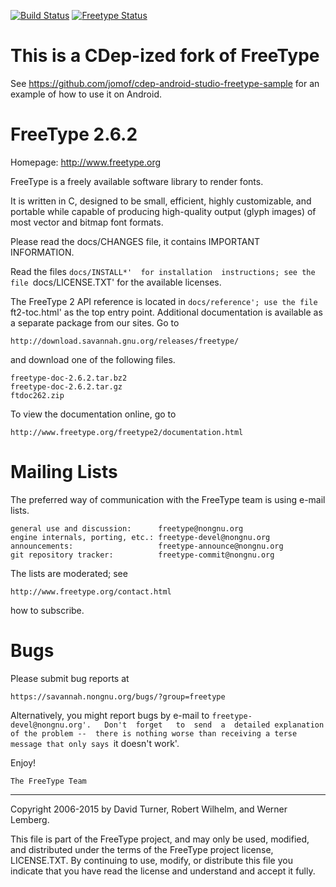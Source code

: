 [![Build Status](https://travis-ci.org/jomof/freetype.svg?branch=master)](https://travis-ci.org/jomof/freetype)  [![Freetype Status](https://cdep-io.github.io/com.github.jomof/freetype/latest/latest.svg)](https://github.com/jomof/freetype/releases/latest)

# This is a CDep-ized fork of FreeType
See https://github.com/jomof/cdep-android-studio-freetype-sample for an example of how to use it on Android.


  FreeType 2.6.2
  ==============

  Homepage: http://www.freetype.org

  FreeType is a freely available software library to render fonts.

  It  is  written  in  C,  designed to  be  small,  efficient,  highly
  customizable, and  portable while capable of  producing high-quality
  output  (glyph  images) of  most  vector  and bitmap  font  formats.

  Please   read   the  docs/CHANGES   file,   it  contains   IMPORTANT
  INFORMATION.

  Read the  files `docs/INSTALL*'  for installation  instructions; see
  the file `docs/LICENSE.TXT' for the available licenses.

  The FreeType 2 API reference is located in `docs/reference'; use the
  file   `ft2-toc.html'   as   the   top  entry   point.    Additional
  documentation is available as a separate package from our sites.  Go
  to

    http://download.savannah.gnu.org/releases/freetype/

  and download one of the following files.

    freetype-doc-2.6.2.tar.bz2
    freetype-doc-2.6.2.tar.gz
    ftdoc262.zip

  To view the documentation online, go to

    http://www.freetype.org/freetype2/documentation.html


  Mailing Lists
  =============

  The preferred way  of communication with the FreeType  team is using
  e-mail lists.

    general use and discussion:      freetype@nongnu.org
    engine internals, porting, etc.: freetype-devel@nongnu.org
    announcements:                   freetype-announce@nongnu.org
    git repository tracker:          freetype-commit@nongnu.org

  The lists are moderated; see

    http://www.freetype.org/contact.html

  how to subscribe.


  Bugs
  ====

  Please submit bug reports at

    https://savannah.nongnu.org/bugs/?group=freetype

  Alternatively,    you   might    report    bugs    by   e-mail    to
  `freetype-devel@nongnu.org'.   Don't  forget   to  send  a  detailed
  explanation of the problem --  there is nothing worse than receiving
  a terse message that only says `it doesn't work'.


  Enjoy!


    The FreeType Team

----------------------------------------------------------------------

Copyright 2006-2015 by
David Turner, Robert Wilhelm, and Werner Lemberg.

This  file is  part of  the FreeType  project, and  may only  be used,
modified,  and distributed  under the  terms of  the  FreeType project
license,  LICENSE.TXT.  By  continuing to  use, modify,  or distribute
this file you  indicate that you have read  the license and understand
and accept it fully.

